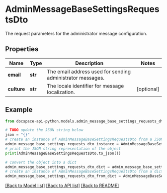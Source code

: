 # AdminMessageBaseSettingsRequestsDto
The request parameters for the administrator message configuration.

## Properties

Name | Type | Description | Notes
------------ | ------------- | ------------- | -------------
**email** | **str** | The email address used for sending administrator messages. | 
**culture** | **str** | The locale identifier for message localization. | [optional] 

## Example

```python
from docspace-api-python.models.admin_message_base_settings_requests_dto import AdminMessageBaseSettingsRequestsDto

# TODO update the JSON string below
json = "{}"
# create an instance of AdminMessageBaseSettingsRequestsDto from a JSON string
admin_message_base_settings_requests_dto_instance = AdminMessageBaseSettingsRequestsDto.from_json(json)
# print the JSON string representation of the object
print(AdminMessageBaseSettingsRequestsDto.to_json())

# convert the object into a dict
admin_message_base_settings_requests_dto_dict = admin_message_base_settings_requests_dto_instance.to_dict()
# create an instance of AdminMessageBaseSettingsRequestsDto from a dict
admin_message_base_settings_requests_dto_from_dict = AdminMessageBaseSettingsRequestsDto.from_dict(admin_message_base_settings_requests_dto_dict)
```
[[Back to Model list]](../README.md#documentation-for-models) [[Back to API list]](../README.md#documentation-for-api-endpoints) [[Back to README]](../README.md)


